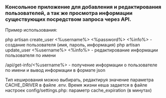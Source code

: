 ### Консольное приложение для добавления и редактирования пользователей, а так же просмотра информации существующих посредством запроса через API. ###

Пример использования: 

php artisan create_user <%username%> <%password%> <%info%> - создание пользователя (имя, пароль, информация)
php artisan update_user <%username%> <%info%> - редактирование информации пользователя по имени

/api/get-info/<%username%> - получение информации о пользователе по имени и вывод информации в формате json

 Тип кеширования можно выбирать, редактируя значение параметра CACHE_DRIVER в файле .env. Время жизни кеша задается 
 в файле настроек config/settings.php: параметр cache_expiration (в минутах)